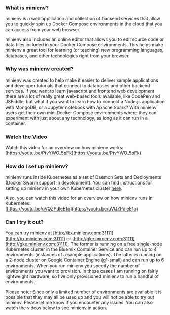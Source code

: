 ### What is minienv?
minienv is a web application and collection of backend services that allow you to quickly spin up Docker Compose environments
in the cloud that you can access from your web browser.

minienv also includes an online editor that allows you to edit source code or data files included in your Docker Compose
environments. This helps make minienv a great tool for learning (or teaching) new programming languages, databases, and
other technologies right from your browser.

### Why was minienv created?
minienv was created to help make it easier to deliver sample applications and developer tutorials that connect to databases
and other backend services. If you want to learn javascript and frontend web development there are a lot of really great
web-based tools available, like CodePen and JSFiddle, but what if you want to learn how to connect a Node.js application
with MongoDB, or a Jupyter notebook with Apache Spark? With minienv users get their own mini Docker Compose environments
where they can experiment with just about any technology, as long as it can run in a container.

### Watch the Video
Watch this video for an overview on how minienv works:<br />
[https://youtu.be/PtvYWO_5pFk](https://youtu.be/PtvYWO_5pFk)

### How do I set up minienv?
minienv runs inside Kubernetes as a set of Daemon Sets and Deployments (Docker Swarm support in development).
You can find instructions for setting up minienv in your own Kubernetes cluster [here](https://github.com/minienv/minienv/tree/master/kubernetes).

Also, you can watch this video for an overview on how minienv runs in Kubernetes:<br />
[https://youtu.be/uVQZPdleE1o](https://youtu.be/uVQZPdleE1o)

### Can I try it out?
You can try minienv at [http://bx.minienv.com:31111](http://bx.minienv.com:31111) or [http://gke.minienv.com:31111](http://gke.minienv.com:31111). The former is running on a free
single-node Kubernetes cluster in the Bluemix Container Service and can run up to 4 environments (instances of a sample applications).
The latter is running on a 2-node cluster on Google Container Engine (g1-small) and can run up to 6 environments.
When you run minienv you specify the number of environments you want to provision.
In these cases I am running on fairly lightweight hardware, so I’ve only provisioned minienv to run a handful of environments.

Please note: Since only a limited number of environments are available it is possible that they may all be used up
and you will not be able to try out minienv. Please let me know if you encounter any issues. You can also watch the videos
below to see minienv in action.

